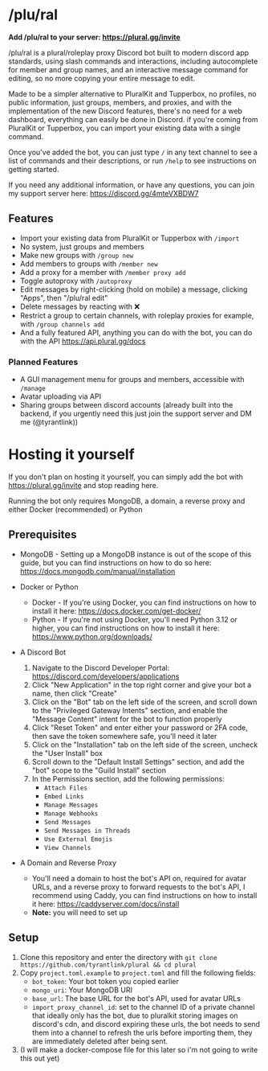 # /plu/ral
**Add /plu/ral to your server: https://plural.gg/invite**

/plu/ral is a plural/roleplay proxy Discord bot built to modern discord app standards, using slash commands and interactions, including autocomplete for member and group names, and an interactive message command for editing, so no more copying your entire message to edit.

Made to be a simpler alternative to PluralKit and Tupperbox, no profiles, no public information, just groups, members, and proxies, and with the implementation of the new Discord features, there's no need for a web dashboard, everything can easily be done in Discord. if you're coming from PluralKit or Tupperbox, you can import your existing data with a single command.

Once you've added the bot, you can just type `/` in any text channel to see a list of commands and their descriptions, or run `/help` to see instructions on getting started.

If you need any additional information, or have any questions, you can join my support server here: https://discord.gg/4mteVXBDW7

## Features
- Import your existing data from PluralKit or Tupperbox with `/import`
- No system, just groups and members
- Make new groups with `/group new`
- Add members to groups with `/member new`
- Add a proxy for a member with `/member proxy add`
- Toggle autoproxy with `/autoproxy`
- Edit messages by right-clicking (hold on mobile) a message, clicking "Apps", then "/plu/ral edit"
- Delete messages by reacting with ❌
- Restrict a group to certain channels, with roleplay proxies for example, with `/group channels add`
- And a fully featured API, anything you can do with the bot, you can do with the API https://api.plural.gg/docs

### Planned Features
- A GUI management menu for groups and members, accessible with `/manage`
- Avatar uploading via API
- Sharing groups between discord accounts (already built into the backend, if you urgently need this just join the support server and DM me (@tyrantlink))

# Hosting it yourself
If you don't plan on hosting it yourself, you can simply add the bot with https://plural.gg/invite and stop reading here.

Running the bot only requires MongoDB, a domain, a reverse proxy and either Docker (recommended) or Python

## Prerequisites
- MongoDB - Setting up a MongoDB instance is out of the scope of this guide, but you can find instructions on how to do so here: https://docs.mongodb.com/manual/installation

- Docker or Python
    - Docker - If you're using Docker, you can find instructions on how to install it here: https://docs.docker.com/get-docker/
    - Python - If you're not using Docker, you'll need Python 3.12 or higher, you can find instructions on how to install it here: https://www.python.org/downloads/

- A Discord Bot
    1. Navigate to the Discord Developer Portal: https://discord.com/developers/applications
    2. Click "New Application" in the top right corner and give your bot a name, then click "Create"
    3. Click on the "Bot" tab on the left side of the screen, and scroll down to the "Privileged Gateway Intents" section, and enable the "Message Content" intent for the bot to function properly
    4. Click "Reset Token" and enter either your password or 2FA code, then save the token somewhere safe, you'll need it later
    5. Click on the "Installation" tab on the left side of the screen, uncheck the "User Install" box
    6. Scroll down to the "Default Install Settings" section, and add the "bot" scope to the "Guild Install" section
    7. In the Permissions section, add the following permissions:
        - `Attach Files`
        - `Embed Links`
        - `Manage Messages`
        - `Manage Webhooks`
        - `Send Messages`
        - `Send Messages in Threads`
        - `Use External Emojis`
        - `View Channels`

- A Domain and Reverse Proxy
    - You'll need a domain to host the bot's API on, required for avatar URLs, and a reverse proxy to forward requests to the bot's API, I recommend using Caddy, you can find instructions on how to install it here: https://caddyserver.com/docs/install
    - **Note:** you will need to set up 

## Setup

1. Clone this repository and enter the directory with `git clone https://github.com/tyrantlink/plural && cd plural`
2. Copy `project.toml.example` to `project.toml` and fill the following fields:
    - `bot_token`: Your bot token you copied earlier
    - `mongo_uri`: Your MongoDB URI
    - `base_url`: The base URL for the bot's API, used for avatar URLs
    - `import_proxy_channel_id`: set to the channel ID of a private channel that ideally only has the bot,
    due to pluralkit storing images on discord's cdn, and discord expiring these urls, the bot needs to send them into a channel to refresh the urls before importing them, they are immediately deleted after being sent.
3. (I will make a docker-compose file for this later so i'm not going to write this out yet)


